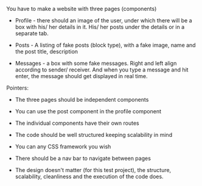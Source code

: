 You have to make a website with three pages (components)

- Profile - there should an image of the user, under which there will be a box with his/ her details in it. His/ her posts under the details or in a separate tab.

- Posts - A listing of fake posts (block type), with a fake image, name and the post title, description

- Messages - a box with some fake messages. Right and left align according to sender/ receiver. And when you type a message and hit enter, the message should get displayed in real time.

Pointers:

- The three pages should be independent components

- You can use the post component in the profile component

- The individual components have their own routes

- The code should be well structured keeping scalability in mind

- You can any CSS framework you wish

- There should be a nav bar to navigate between pages

- The design doesn't matter (for this test project), the structure, scalability, cleanliness and the execution of the code does.
